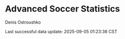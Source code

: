 # Advanced Soccer Statistics
Denis Ostroushko

<!-- gfm -->

Last successful data update: 2025-09-05 01:23:36 CST

